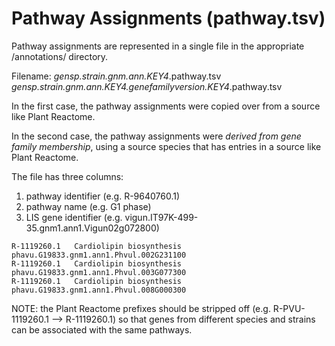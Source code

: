 # Pathway Assignments (pathway.tsv)

Pathway assignments are represented in a single file in the appropriate /annotations/ directory.

Filename: 
_gensp.strain.gnm.ann.KEY4_.pathway.tsv
_gensp.strain.gnm.ann.KEY4.genefamilyversion.KEY4_.pathway.tsv

In the first case, the pathway assignments were copied over from a source like Plant Reactome. 

In the second case, the pathway assignments were _derived from gene family membership_, 
using a source species that has entries in a source like Plant Reactome.

The file has three columns:
1. pathway identifier (e.g. R-9640760.1)
2. pathway name (e.g. G1 phase)
3. LIS gene identifier (e.g. vigun.IT97K-499-35.gnm1.ann1.Vigun02g072800)
```
R-1119260.1   Cardiolipin biosynthesis     phavu.G19833.gnm1.ann1.Phvul.002G231100
R-1119260.1   Cardiolipin biosynthesis     phavu.G19833.gnm1.ann1.Phvul.003G077300
R-1119260.1   Cardiolipin biosynthesis     phavu.G19833.gnm1.ann1.Phvul.008G000300
```
NOTE: the Plant Reactome prefixes should be stripped off (e.g. R-PVU-1119260.1 --> R-1119260.1)
so that genes from different species and strains can be associated with the same pathways.
